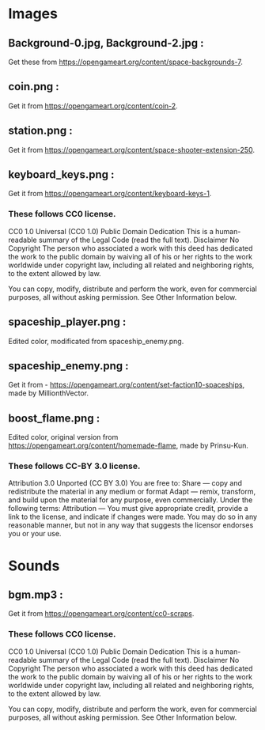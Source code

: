 # Images

## Background-0.jpg, Background-2.jpg : 
Get these from https://opengameart.org/content/space-backgrounds-7.

## coin.png : 
Get it from https://opengameart.org/content/coin-2.

## station.png : 
Get it from https://opengameart.org/content/space-shooter-extension-250.

## keyboard_keys.png : 
Get it from https://opengameart.org/content/keyboard-keys-1.


### These follows CC0 license.

CC0 1.0 Universal (CC0 1.0)
Public Domain Dedication
This is a human-readable summary of the Legal Code (read the full text). Disclaimer
No Copyright
The person who associated a work with this deed has dedicated the work to the public domain by waiving all of his or her rights to the work worldwide under copyright law, including all related and neighboring rights, to the extent allowed by law.

You can copy, modify, distribute and perform the work, even for commercial purposes, all without asking permission. See Other Information below.



## spaceship_player.png : 
Edited color, modificated from spaceship_enemy.png.

## spaceship_enemy.png : 
Get it from - https://opengameart.org/content/set-faction10-spaceships, made by MillionthVector.

## boost_flame.png : 
Edited color, original version from https://opengameart.org/content/homemade-flame, made by Prinsu-Kun.


### These follows CC-BY 3.0 license.

Attribution 3.0 Unported (CC BY 3.0)
You are free to:
Share — copy and redistribute the material in any medium or format
Adapt — remix, transform, and build upon the material
for any purpose, even commercially.
Under the following terms:
Attribution — You must give appropriate credit, provide a link to the license, and indicate if changes were made. You may do so in any reasonable manner, but not in any way that suggests the licensor endorses you or your use.



# Sounds

## bgm.mp3 : 
Get it from https://opengameart.org/content/cc0-scraps.

    
### These follows CC0 license.

CC0 1.0 Universal (CC0 1.0)
Public Domain Dedication
This is a human-readable summary of the Legal Code (read the full text). Disclaimer
No Copyright
The person who associated a work with this deed has dedicated the work to the public domain by waiving all of his or her rights to the work worldwide under copyright law, including all related and neighboring rights, to the extent allowed by law.

You can copy, modify, distribute and perform the work, even for commercial purposes, all without asking permission. See Other Information below.

